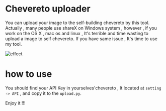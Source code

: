 # Chevereto uploader
You can upload your image to the self-building chevereto by this tool. Actually , many people use shareX on Windows system , however , if you work on the OS X , mac os and linux , It's terrible and time wasting to upload a image to self chevereto. If you have same issue , It's time to use my tool.

![effect](https://ww2.sinaimg.cn/large/006tKfTcgw1fbcfkytzffg30uy0lu1kx.gif)

# how to use
You should find your API Key in yourselves'chevereto , It located at `setting -> API` , and copy it to the `upload.py`.

Enjoy it !!!